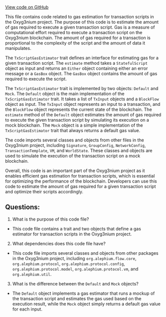 [View code on GitHub](https://github.com/alephium/alephium/flow/src/main/scala/org/alephium/flow/gasestimation/TxScriptGasEstimator.scala)

This file contains code related to gas estimation for transaction scripts in the Oxyg3nium project. The purpose of this code is to estimate the amount of gas required to execute a given transaction script. Gas is a measure of computational effort required to execute a transaction script on the Oxyg3nium blockchain. The amount of gas required for a transaction is proportional to the complexity of the script and the amount of data it manipulates.

The `TxScriptGasEstimator` trait defines an interface for estimating gas for a given transaction script. The `estimate` method takes a `StatefulScript` object as input and returns an `Either` object containing either an error message or a `GasBox` object. The `GasBox` object contains the amount of gas required to execute the script.

The `TxScriptGasEstimator` trait is implemented by two objects: `Default` and `Mock`. The `Default` object is the main implementation of the `TxScriptGasEstimator` trait. It takes a list of `TxInput` objects and a `BlockFlow` object as input. The `TxInput` object represents an input to a transaction, and the `BlockFlow` object represents the current state of the blockchain. The `estimate` method of the `Default` object estimates the amount of gas required to execute the given transaction script by simulating its execution on a mock blockchain. The `Mock` object is a simple implementation of the `TxScriptGasEstimator` trait that always returns a default gas value.

The code imports several classes and objects from other files in the Oxyg3nium project, including `Signature`, `GroupConfig`, `NetworkConfig`, `TransactionTemplate`, `VM`, and `WorldState`. These classes and objects are used to simulate the execution of the transaction script on a mock blockchain.

Overall, this code is an important part of the Oxyg3nium project as it enables efficient gas estimation for transaction scripts, which is essential for optimizing the performance of the blockchain. Developers can use this code to estimate the amount of gas required for a given transaction script and optimize their scripts accordingly.
## Questions: 
 1. What is the purpose of this code file?
- This code file contains a trait and two objects that define a gas estimator for transaction scripts in the Oxyg3nium project.

2. What dependencies does this code file have?
- This code file imports several classes and objects from other packages in the Oxyg3nium project, including `org.alephium.flow.core`, `org.alephium.protocol`, `org.alephium.protocol.config`, `org.alephium.protocol.model`, `org.alephium.protocol.vm`, and `org.alephium.util`.

3. What is the difference between the `Default` and `Mock` objects?
- The `Default` object implements a gas estimator that runs a mockup of the transaction script and estimates the gas used based on the execution result, while the `Mock` object simply returns a default gas value for each input.